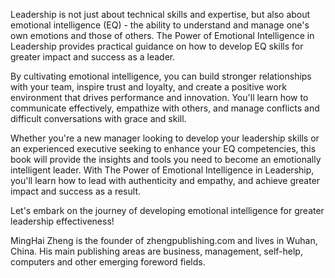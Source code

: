 
Leadership is not just about technical skills and expertise, but also about emotional intelligence (EQ) - the ability to understand and manage one's own emotions and those of others. The Power of Emotional Intelligence in Leadership provides practical guidance on how to develop EQ skills for greater impact and success as a leader.

By cultivating emotional intelligence, you can build stronger relationships with your team, inspire trust and loyalty, and create a positive work environment that drives performance and innovation. You'll learn how to communicate effectively, empathize with others, and manage conflicts and difficult conversations with grace and skill.

Whether you're a new manager looking to develop your leadership skills or an experienced executive seeking to enhance your EQ competencies, this book will provide the insights and tools you need to become an emotionally intelligent leader. With The Power of Emotional Intelligence in Leadership, you'll learn how to lead with authenticity and empathy, and achieve greater impact and success as a result.

Let's embark on the journey of developing emotional intelligence for greater leadership effectiveness!

MingHai Zheng is the founder of zhengpublishing.com and lives in Wuhan, China. His main publishing areas are business, management, self-help, computers and other emerging foreword fields.
